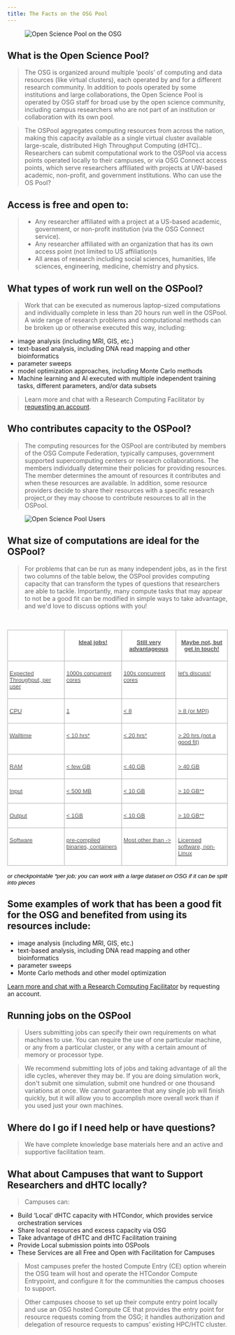 ```yaml
---
title: The Facts on the OSG Pool
---
```


<figure class="figure">
  <img src="{{site.baseurl}}/assets/images/utilizing_osg_pools.png" class="figure-img img-fluid rounded" alt="Open Science Pool on the OSG">
</figure>

## What is the Open Science Pool?

> The OSG is organized around multiple ‘pools’ of computing and data resources (like virtual clusters), each operated by and for a different research community. In addition to pools operated by some institutions and large collaborations, the Open Science Pool is operated by OSG staff for broad use by the open science community, including campus researchers who are not part of an institution or collaboration with its own pool. 

> The OSPool aggregates computing resources from across the nation, making this capacity available as a single virtual cluster available large-scale, distributed High Throughput Computing (dHTC).. Researchers can submit computational work to the  OSPool via access points operated locally to their campuses, or via OSG Connect access points, which serve researchers affiliated with projects at UW-based academic, non-profit, and government institutions.
Who can use the OS Pool?

## Access is free and open to:

>- Any researcher affiliated with a project at a US-based academic, government, or non-profit institution (via the OSG Connect service).
>- Any researcher affiliated with an organization that has its own access point (not limited to US affiliation)s 
>- All areas of research including social sciences, humanities, life sciences, engineering, medicine, chemistry and physics. 

## What types of work run well on the OSPool?

> Work that can be executed as numerous laptop-sized computations and individually complete in less than 20 hours run well in the OSPool. A wide range of research problems and computational methods can be broken up or otherwise executed this way, including:

- image analysis (including MRI, GIS, etc.)
- text-based analysis, including DNA read mapping and other bioinformatics
- parameter sweeps
- model optimization approaches, including Monte Carlo methods
- Machine learning and AI executed with multiple independent training tasks, different parameters, and/or data subsets

>Learn more and chat with a Research Computing Facilitator by [requesting an account](https://www.osgconnect.net/).

## Who contributes capacity to the OSPool?

> The computing resources for the OSPool are contributed by members of the OSG Compute Federation, typically campuses, government supported supercomputing centers or research collaborations. The members individually determine their policies for providing resources. The member determines the amount of resources it contributes and when these resources are available. In addition, some resource providers decide to share their resources with a specific research project,or they may choose to contribute resources to all in the OSPool.

<figure class="figure">
  <img src="{{site.baseurl}}/assets/images/osg_pool_lab.png" class="figure-img img-fluid rounded" alt="Open Science Pool Users">
</figure>

## What size of computations are ideal for the OSPool?

> For problems that can be run as many independent jobs, as in the first two columns of the table below, the OSPool provides computing capacity that can transform the types of questions that researchers are able to tackle. Importantly, many compute tasks that may appear to not be a good fit can be modified in simple ways to take advantage, and we'd love to discuss options with you!

 

<div class=WordSection1>

<p class=MsoNormal><span style='font-family:"Times New Roman",serif;mso-fareast-font-family:
"Times New Roman"'><o:p>&nbsp;</o:p></span></p>

<table class=MsoNormalTable border=0 cellspacing=0 cellpadding=0
 style='border-collapse:collapse;mso-yfti-tbllook:1184'>
 <tr style='mso-yfti-irow:0;mso-yfti-firstrow:yes;height:29.25pt'>
  <td valign=top style='border:solid #AFAFAF 1.0pt;mso-border-alt:solid #AFAFAF .75pt;
  background:white;padding:3.0pt 3.0pt 3.0pt 3.0pt;height:29.25pt'></td>
  <td valign=top style='border:solid #AFAFAF 1.0pt;border-left:none;mso-border-left-alt:
  solid #AFAFAF .75pt;mso-border-alt:solid #AFAFAF .75pt;background:white;
  padding:3.0pt 3.0pt 3.0pt 3.0pt;height:29.25pt'>
  <p class=MsoNormal align=center style='text-align:center'><b><u><span
  style='font-size:10.0pt;font-family:"Arial",sans-serif;mso-fareast-font-family:
  "Times New Roman";color:#555555'>Ideal jobs!</span></u></b><span
  style='font-family:"Times New Roman",serif;mso-fareast-font-family:"Times New Roman"'><o:p></o:p></span></p>
  </td>
  <td valign=top style='border:solid #AFAFAF 1.0pt;border-left:none;mso-border-left-alt:
  solid #AFAFAF .75pt;mso-border-alt:solid #AFAFAF .75pt;background:white;
  padding:3.0pt 3.0pt 3.0pt 3.0pt;height:29.25pt'>
  <p class=MsoNormal align=center style='text-align:center'><b><u><span
  style='font-size:10.0pt;font-family:"Arial",sans-serif;mso-fareast-font-family:
  "Times New Roman";color:#555555'>Still very advantageous</span></u></b><span
  style='font-family:"Times New Roman",serif;mso-fareast-font-family:"Times New Roman"'><o:p></o:p></span></p>
  </td>
  <td valign=top style='border:solid #AFAFAF 1.0pt;border-left:none;mso-border-left-alt:
  solid #AFAFAF .75pt;mso-border-alt:solid #AFAFAF .75pt;background:white;
  padding:3.0pt 3.0pt 3.0pt 3.0pt;height:29.25pt'>
  <p class=MsoNormal align=center style='text-align:center'><b><u><span
  style='font-size:10.0pt;font-family:"Arial",sans-serif;mso-fareast-font-family:
  "Times New Roman";color:#555555'>Maybe <span class=GramE>not, but</span> get
  in touch!</span></u></b><span style='font-family:"Times New Roman",serif;
  mso-fareast-font-family:"Times New Roman"'><o:p></o:p></span></p>
  </td>
 </tr>
 <tr style='mso-yfti-irow:1;height:29.25pt'>
  <td valign=top style='border:solid #AFAFAF 1.0pt;border-top:none;mso-border-top-alt:
  solid #AFAFAF .75pt;mso-border-alt:solid #AFAFAF .75pt;background:white;
  padding:3.0pt 3.0pt 3.0pt 3.0pt;height:29.25pt'>
  <p class=MsoNormal><u><span style='font-size:10.0pt;font-family:"Arial",sans-serif;
  mso-fareast-font-family:"Times New Roman";color:#555555'>Expected Throughput,
  per user</span></u><span style='font-family:"Times New Roman",serif;
  mso-fareast-font-family:"Times New Roman"'><o:p></o:p></span></p>
  </td>
  <td valign=top style='border-top:none;border-left:none;border-bottom:solid #AFAFAF 1.0pt;
  border-right:solid #AFAFAF 1.0pt;mso-border-top-alt:solid #AFAFAF .75pt;
  mso-border-left-alt:solid #AFAFAF .75pt;mso-border-alt:solid #AFAFAF .75pt;
  background:white;padding:3.0pt 3.0pt 3.0pt 3.0pt;height:29.25pt'>
  <p class=MsoNormal><u><span style='font-size:10.0pt;font-family:"Arial",sans-serif;
  mso-fareast-font-family:"Times New Roman";color:#555555'>1000s concurrent
  cores</span></u><span style='font-family:"Times New Roman",serif;mso-fareast-font-family:
  "Times New Roman"'><o:p></o:p></span></p>
  </td>
  <td valign=top style='border-top:none;border-left:none;border-bottom:solid #AFAFAF 1.0pt;
  border-right:solid #AFAFAF 1.0pt;mso-border-top-alt:solid #AFAFAF .75pt;
  mso-border-left-alt:solid #AFAFAF .75pt;mso-border-alt:solid #AFAFAF .75pt;
  background:white;padding:3.0pt 3.0pt 3.0pt 3.0pt;height:29.25pt'>
  <p class=MsoNormal><u><span style='font-size:10.0pt;font-family:"Arial",sans-serif;
  mso-fareast-font-family:"Times New Roman";color:#555555'>100s concurrent
  cores</span></u><span style='font-family:"Times New Roman",serif;mso-fareast-font-family:
  "Times New Roman"'><o:p></o:p></span></p>
  </td>
  <td valign=top style='border-top:none;border-left:none;border-bottom:solid #AFAFAF 1.0pt;
  border-right:solid #AFAFAF 1.0pt;mso-border-top-alt:solid #AFAFAF .75pt;
  mso-border-left-alt:solid #AFAFAF .75pt;mso-border-alt:solid #AFAFAF .75pt;
  background:white;padding:3.0pt 3.0pt 3.0pt 3.0pt;height:29.25pt'>
  <p class=MsoNormal><u><span style='font-size:10.0pt;font-family:"Arial",sans-serif;
  mso-fareast-font-family:"Times New Roman";color:#555555'>let's discuss!</span></u><span
  style='font-family:"Times New Roman",serif;mso-fareast-font-family:"Times New Roman"'><o:p></o:p></span></p>
  </td>
 </tr>
 <tr style='mso-yfti-irow:2;height:.25in'>
  <td valign=top style='border:solid #AFAFAF 1.0pt;border-top:none;mso-border-top-alt:
  solid #AFAFAF .75pt;mso-border-alt:solid #AFAFAF .75pt;background:white;
  padding:3.0pt 3.0pt 3.0pt 3.0pt;height:.25in'>
  <p class=MsoNormal><u><span style='font-size:10.0pt;font-family:"Arial",sans-serif;
  mso-fareast-font-family:"Times New Roman";color:#555555'>CPU</span></u><span
  style='font-family:"Times New Roman",serif;mso-fareast-font-family:"Times New Roman"'><o:p></o:p></span></p>
  </td>
  <td valign=top style='border-top:none;border-left:none;border-bottom:solid #AFAFAF 1.0pt;
  border-right:solid #AFAFAF 1.0pt;mso-border-top-alt:solid #AFAFAF .75pt;
  mso-border-left-alt:solid #AFAFAF .75pt;mso-border-alt:solid #AFAFAF .75pt;
  background:white;padding:3.0pt 3.0pt 3.0pt 3.0pt;height:.25in'>
  <p class=MsoNormal><u><span style='font-size:10.0pt;font-family:"Arial",sans-serif;
  mso-fareast-font-family:"Times New Roman";color:#555555'>1</span></u><span
  style='font-family:"Times New Roman",serif;mso-fareast-font-family:"Times New Roman"'><o:p></o:p></span></p>
  </td>
  <td valign=top style='border-top:none;border-left:none;border-bottom:solid #AFAFAF 1.0pt;
  border-right:solid #AFAFAF 1.0pt;mso-border-top-alt:solid #AFAFAF .75pt;
  mso-border-left-alt:solid #AFAFAF .75pt;mso-border-alt:solid #AFAFAF .75pt;
  background:white;padding:3.0pt 3.0pt 3.0pt 3.0pt;height:.25in'>
  <p class=MsoNormal><u><span style='font-size:10.0pt;font-family:"Arial",sans-serif;
  mso-fareast-font-family:"Times New Roman";color:#555555'>&lt; 8</span></u><span
  style='font-family:"Times New Roman",serif;mso-fareast-font-family:"Times New Roman"'><o:p></o:p></span></p>
  </td>
  <td valign=top style='border-top:none;border-left:none;border-bottom:solid #AFAFAF 1.0pt;
  border-right:solid #AFAFAF 1.0pt;mso-border-top-alt:solid #AFAFAF .75pt;
  mso-border-left-alt:solid #AFAFAF .75pt;mso-border-alt:solid #AFAFAF .75pt;
  background:white;padding:3.0pt 3.0pt 3.0pt 3.0pt;height:.25in'>
  <p class=MsoNormal><u><span style='font-size:10.0pt;font-family:"Arial",sans-serif;
  mso-fareast-font-family:"Times New Roman";color:#555555'>&gt; 8 (or MPI)</span></u><span
  style='font-family:"Times New Roman",serif;mso-fareast-font-family:"Times New Roman"'><o:p></o:p></span></p>
  </td>
 </tr>
 <tr style='mso-yfti-irow:3;height:.25in'>
  <td valign=top style='border:solid #AFAFAF 1.0pt;border-top:none;mso-border-top-alt:
  solid #AFAFAF .75pt;mso-border-alt:solid #AFAFAF .75pt;background:white;
  padding:3.0pt 3.0pt 3.0pt 3.0pt;height:.25in'>
  <p class=MsoNormal><span class=SpellE><u><span style='font-size:10.0pt;
  font-family:"Arial",sans-serif;mso-fareast-font-family:"Times New Roman";
  color:#555555'>Walltime</span></u></span><span style='font-family:"Times New Roman",serif;
  mso-fareast-font-family:"Times New Roman"'><o:p></o:p></span></p>
  </td>
  <td valign=top style='border-top:none;border-left:none;border-bottom:solid #AFAFAF 1.0pt;
  border-right:solid #AFAFAF 1.0pt;mso-border-top-alt:solid #AFAFAF .75pt;
  mso-border-left-alt:solid #AFAFAF .75pt;mso-border-alt:solid #AFAFAF .75pt;
  background:white;padding:3.0pt 3.0pt 3.0pt 3.0pt;height:.25in'>
  <p class=MsoNormal><u><span style='font-size:10.0pt;font-family:"Arial",sans-serif;
  mso-fareast-font-family:"Times New Roman";color:#555555'>&lt; 10 <span
  class=SpellE>hrs</span>*</span></u><span style='font-family:"Times New Roman",serif;
  mso-fareast-font-family:"Times New Roman"'><o:p></o:p></span></p>
  </td>
  <td valign=top style='border-top:none;border-left:none;border-bottom:solid #AFAFAF 1.0pt;
  border-right:solid #AFAFAF 1.0pt;mso-border-top-alt:solid #AFAFAF .75pt;
  mso-border-left-alt:solid #AFAFAF .75pt;mso-border-alt:solid #AFAFAF .75pt;
  background:white;padding:3.0pt 3.0pt 3.0pt 3.0pt;height:.25in'>
  <p class=MsoNormal><u><span style='font-size:10.0pt;font-family:"Arial",sans-serif;
  mso-fareast-font-family:"Times New Roman";color:#555555'>&lt; 20 <span
  class=SpellE>hrs</span>*</span></u><span style='font-family:"Times New Roman",serif;
  mso-fareast-font-family:"Times New Roman"'><o:p></o:p></span></p>
  </td>
  <td valign=top style='border-top:none;border-left:none;border-bottom:solid #AFAFAF 1.0pt;
  border-right:solid #AFAFAF 1.0pt;mso-border-top-alt:solid #AFAFAF .75pt;
  mso-border-left-alt:solid #AFAFAF .75pt;mso-border-alt:solid #AFAFAF .75pt;
  background:white;padding:3.0pt 3.0pt 3.0pt 3.0pt;height:.25in'>
  <p class=MsoNormal><u><span style='font-size:10.0pt;font-family:"Arial",sans-serif;
  mso-fareast-font-family:"Times New Roman";color:#555555'>&gt; 20 <span
  class=SpellE>hrs</span> (not a good fit)</span></u><span style='font-family:
  "Times New Roman",serif;mso-fareast-font-family:"Times New Roman"'><o:p></o:p></span></p>
  </td>
 </tr>
 <tr style='mso-yfti-irow:4;height:.25in'>
  <td valign=top style='border:solid #AFAFAF 1.0pt;border-top:none;mso-border-top-alt:
  solid #AFAFAF .75pt;mso-border-alt:solid #AFAFAF .75pt;background:white;
  padding:3.0pt 3.0pt 3.0pt 3.0pt;height:.25in'>
  <p class=MsoNormal><u><span style='font-size:10.0pt;font-family:"Arial",sans-serif;
  mso-fareast-font-family:"Times New Roman";color:#555555'>RAM</span></u><span
  style='font-family:"Times New Roman",serif;mso-fareast-font-family:"Times New Roman"'><o:p></o:p></span></p>
  </td>
  <td valign=top style='border-top:none;border-left:none;border-bottom:solid #AFAFAF 1.0pt;
  border-right:solid #AFAFAF 1.0pt;mso-border-top-alt:solid #AFAFAF .75pt;
  mso-border-left-alt:solid #AFAFAF .75pt;mso-border-alt:solid #AFAFAF .75pt;
  background:white;padding:3.0pt 3.0pt 3.0pt 3.0pt;height:.25in'>
  <p class=MsoNormal><u><span style='font-size:10.0pt;font-family:"Arial",sans-serif;
  mso-fareast-font-family:"Times New Roman";color:#555555'>&lt; few GB</span></u><span
  style='font-family:"Times New Roman",serif;mso-fareast-font-family:"Times New Roman"'><o:p></o:p></span></p>
  </td>
  <td valign=top style='border-top:none;border-left:none;border-bottom:solid #AFAFAF 1.0pt;
  border-right:solid #AFAFAF 1.0pt;mso-border-top-alt:solid #AFAFAF .75pt;
  mso-border-left-alt:solid #AFAFAF .75pt;mso-border-alt:solid #AFAFAF .75pt;
  background:white;padding:3.0pt 3.0pt 3.0pt 3.0pt;height:.25in'>
  <p class=MsoNormal><u><span style='font-size:10.0pt;font-family:"Arial",sans-serif;
  mso-fareast-font-family:"Times New Roman";color:#555555'>&lt; 40 GB</span></u><span
  style='font-family:"Times New Roman",serif;mso-fareast-font-family:"Times New Roman"'><o:p></o:p></span></p>
  </td>
  <td valign=top style='border-top:none;border-left:none;border-bottom:solid #AFAFAF 1.0pt;
  border-right:solid #AFAFAF 1.0pt;mso-border-top-alt:solid #AFAFAF .75pt;
  mso-border-left-alt:solid #AFAFAF .75pt;mso-border-alt:solid #AFAFAF .75pt;
  background:white;padding:3.0pt 3.0pt 3.0pt 3.0pt;height:.25in'>
  <p class=MsoNormal><u><span style='font-size:10.0pt;font-family:"Arial",sans-serif;
  mso-fareast-font-family:"Times New Roman";color:#555555'>&gt; 40 GB</span></u><span
  style='font-family:"Times New Roman",serif;mso-fareast-font-family:"Times New Roman"'><o:p></o:p></span></p>
  </td>
 </tr>
 <tr style='mso-yfti-irow:5;height:.25in'>
  <td valign=top style='border:solid #AFAFAF 1.0pt;border-top:none;mso-border-top-alt:
  solid #AFAFAF .75pt;mso-border-alt:solid #AFAFAF .75pt;background:white;
  padding:3.0pt 3.0pt 3.0pt 3.0pt;height:.25in'>
  <p class=MsoNormal><u><span style='font-size:10.0pt;font-family:"Arial",sans-serif;
  mso-fareast-font-family:"Times New Roman";color:#555555'>Input</span></u><span
  style='font-family:"Times New Roman",serif;mso-fareast-font-family:"Times New Roman"'><o:p></o:p></span></p>
  </td>
  <td valign=top style='border-top:none;border-left:none;border-bottom:solid #AFAFAF 1.0pt;
  border-right:solid #AFAFAF 1.0pt;mso-border-top-alt:solid #AFAFAF .75pt;
  mso-border-left-alt:solid #AFAFAF .75pt;mso-border-alt:solid #AFAFAF .75pt;
  background:white;padding:3.0pt 3.0pt 3.0pt 3.0pt;height:.25in'>
  <p class=MsoNormal><u><span style='font-size:10.0pt;font-family:"Arial",sans-serif;
  mso-fareast-font-family:"Times New Roman";color:#555555'>&lt; 500 MB</span></u><span
  style='font-family:"Times New Roman",serif;mso-fareast-font-family:"Times New Roman"'><o:p></o:p></span></p>
  </td>
  <td valign=top style='border-top:none;border-left:none;border-bottom:solid #AFAFAF 1.0pt;
  border-right:solid #AFAFAF 1.0pt;mso-border-top-alt:solid #AFAFAF .75pt;
  mso-border-left-alt:solid #AFAFAF .75pt;mso-border-alt:solid #AFAFAF .75pt;
  background:white;padding:3.0pt 3.0pt 3.0pt 3.0pt;height:.25in'>
  <p class=MsoNormal><u><span style='font-size:10.0pt;font-family:"Arial",sans-serif;
  mso-fareast-font-family:"Times New Roman";color:#555555'>&lt; 10 GB</span></u><span
  style='font-family:"Times New Roman",serif;mso-fareast-font-family:"Times New Roman"'><o:p></o:p></span></p>
  </td>
  <td valign=top style='border-top:none;border-left:none;border-bottom:solid #AFAFAF 1.0pt;
  border-right:solid #AFAFAF 1.0pt;mso-border-top-alt:solid #AFAFAF .75pt;
  mso-border-left-alt:solid #AFAFAF .75pt;mso-border-alt:solid #AFAFAF .75pt;
  background:white;padding:3.0pt 3.0pt 3.0pt 3.0pt;height:.25in'>
  <p class=MsoNormal><u><span style='font-size:10.0pt;font-family:"Arial",sans-serif;
  mso-fareast-font-family:"Times New Roman";color:#555555'>&gt; 10 GB**</span></u><span
  style='font-family:"Times New Roman",serif;mso-fareast-font-family:"Times New Roman"'><o:p></o:p></span></p>
  </td>
 </tr>
 <tr style='mso-yfti-irow:6;height:.25in'>
  <td valign=top style='border:solid #AFAFAF 1.0pt;border-top:none;mso-border-top-alt:
  solid #AFAFAF .75pt;mso-border-alt:solid #AFAFAF .75pt;background:white;
  padding:3.0pt 3.0pt 3.0pt 3.0pt;height:.25in'>
  <p class=MsoNormal><u><span style='font-size:10.0pt;font-family:"Arial",sans-serif;
  mso-fareast-font-family:"Times New Roman";color:#555555'>Output</span></u><span
  style='font-family:"Times New Roman",serif;mso-fareast-font-family:"Times New Roman"'><o:p></o:p></span></p>
  </td>
  <td valign=top style='border-top:none;border-left:none;border-bottom:solid #AFAFAF 1.0pt;
  border-right:solid #AFAFAF 1.0pt;mso-border-top-alt:solid #AFAFAF .75pt;
  mso-border-left-alt:solid #AFAFAF .75pt;mso-border-alt:solid #AFAFAF .75pt;
  background:white;padding:3.0pt 3.0pt 3.0pt 3.0pt;height:.25in'>
  <p class=MsoNormal><u><span style='font-size:10.0pt;font-family:"Arial",sans-serif;
  mso-fareast-font-family:"Times New Roman";color:#555555'>&lt; 1GB</span></u><span
  style='font-family:"Times New Roman",serif;mso-fareast-font-family:"Times New Roman"'><o:p></o:p></span></p>
  </td>
  <td valign=top style='border-top:none;border-left:none;border-bottom:solid #AFAFAF 1.0pt;
  border-right:solid #AFAFAF 1.0pt;mso-border-top-alt:solid #AFAFAF .75pt;
  mso-border-left-alt:solid #AFAFAF .75pt;mso-border-alt:solid #AFAFAF .75pt;
  background:white;padding:3.0pt 3.0pt 3.0pt 3.0pt;height:.25in'>
  <p class=MsoNormal><u><span style='font-size:10.0pt;font-family:"Arial",sans-serif;
  mso-fareast-font-family:"Times New Roman";color:#555555'>&lt; 10 GB</span></u><span
  style='font-family:"Times New Roman",serif;mso-fareast-font-family:"Times New Roman"'><o:p></o:p></span></p>
  </td>
  <td valign=top style='border-top:none;border-left:none;border-bottom:solid #AFAFAF 1.0pt;
  border-right:solid #AFAFAF 1.0pt;mso-border-top-alt:solid #AFAFAF .75pt;
  mso-border-left-alt:solid #AFAFAF .75pt;mso-border-alt:solid #AFAFAF .75pt;
  background:white;padding:3.0pt 3.0pt 3.0pt 3.0pt;height:.25in'>
  <p class=MsoNormal><u><span style='font-size:10.0pt;font-family:"Arial",sans-serif;
  mso-fareast-font-family:"Times New Roman";color:#555555'>&gt; 10 GB**</span></u><span
  style='font-family:"Times New Roman",serif;mso-fareast-font-family:"Times New Roman"'><o:p></o:p></span></p>
  </td>
 </tr>
 <tr style='mso-yfti-irow:7;mso-yfti-lastrow:yes;height:29.25pt'>
  <td valign=top style='border:solid #AFAFAF 1.0pt;border-top:none;mso-border-top-alt:
  solid #AFAFAF .75pt;mso-border-alt:solid #AFAFAF .75pt;background:white;
  padding:3.0pt 3.0pt 3.0pt 3.0pt;height:29.25pt'>
  <p class=MsoNormal><u><span style='font-size:10.0pt;font-family:"Arial",sans-serif;
  mso-fareast-font-family:"Times New Roman";color:#555555'>Software</span></u><span
  style='font-family:"Times New Roman",serif;mso-fareast-font-family:"Times New Roman"'><o:p></o:p></span></p>
  </td>
  <td valign=top style='border-top:none;border-left:none;border-bottom:solid #AFAFAF 1.0pt;
  border-right:solid #AFAFAF 1.0pt;mso-border-top-alt:solid #AFAFAF .75pt;
  mso-border-left-alt:solid #AFAFAF .75pt;mso-border-alt:solid #AFAFAF .75pt;
  background:white;padding:3.0pt 3.0pt 3.0pt 3.0pt;height:29.25pt'>
  <p class=MsoNormal><u><span style='font-size:10.0pt;font-family:"Arial",sans-serif;
  mso-fareast-font-family:"Times New Roman";color:#555555'>pre-compiled
  binaries, containers</span></u><span style='font-family:"Times New Roman",serif;
  mso-fareast-font-family:"Times New Roman"'><o:p></o:p></span></p>
  </td>
  <td valign=top style='border-top:none;border-left:none;border-bottom:solid #AFAFAF 1.0pt;
  border-right:solid #AFAFAF 1.0pt;mso-border-top-alt:solid #AFAFAF .75pt;
  mso-border-left-alt:solid #AFAFAF .75pt;mso-border-alt:solid #AFAFAF .75pt;
  background:white;padding:3.0pt 3.0pt 3.0pt 3.0pt;height:29.25pt'>
  <p class=MsoNormal><u><span style='font-size:10.0pt;font-family:"Arial",sans-serif;
  mso-fareast-font-family:"Times New Roman";color:#555555'>Most other than
  -&gt;</span></u><span style='font-family:"Times New Roman",serif;mso-fareast-font-family:
  "Times New Roman"'><o:p></o:p></span></p>
  </td>
  <td valign=top style='border-top:none;border-left:none;border-bottom:solid #AFAFAF 1.0pt;
  border-right:solid #AFAFAF 1.0pt;mso-border-top-alt:solid #AFAFAF .75pt;
  mso-border-left-alt:solid #AFAFAF .75pt;mso-border-alt:solid #AFAFAF .75pt;
  background:white;padding:3.0pt 3.0pt 3.0pt 3.0pt;height:29.25pt'>
  <p class=MsoNormal><u><span style='font-size:10.0pt;font-family:"Arial",sans-serif;
  mso-fareast-font-family:"Times New Roman";color:#555555'>Licensed software,
  non-Linux</span></u><span style='font-family:"Times New Roman",serif;
  mso-fareast-font-family:"Times New Roman"'><o:p></o:p></span></p>
  </td>
 </tr>
</table>

<p class=MsoNormal><i><span style='font-size:10.0pt;font-family:"Arial",sans-serif;
mso-fareast-font-family:"Times New Roman";color:black'>or <span class=SpellE>checkpointable</span>
*per job; you can work with a large dataset on OSG if it can be split into
pieces</span></i><span style='font-family:"Times New Roman",serif;mso-fareast-font-family:
"Times New Roman"'><o:p></o:p></span></p>

## Some examples of work that has been a good fit for the OSG and benefited from using its resources include:
- image analysis (including MRI, GIS, etc.)
- text-based analysis, including DNA read mapping and other bioinformatics
- parameter sweeps
 - Monte Carlo methods and other model optimization

[Learn more and chat with a Research Computing Facilitator](https://www.osgconnect.net/) by requesting an account.

## Running jobs on the OSPool

> Users submitting jobs can specify their own requirements on what machines to use. You can require the use of one particular machine, or any from a particular cluster, or any with a certain amount of memory or processor type. 

> We recommend  submitting lots of jobs and taking advantage of all the idle cycles, wherever they may be. If you are doing simulation work, don't submit one simulation, submit one hundred or one thousand variations at once. We  cannot guarantee that any single job will finish quickly, but it will allow you to accomplish more overall work than if you used just your own machines. 

## Where do I go if I need help or have questions?

> We have complete knowledge base materials here and an active and supportive facilitation team.

 
## What about Campuses that want to Support Researchers and dHTC locally?

> Campuses can:


- Build ‘Local’ dHTC capacity with HTCondor, which provides service orchestration services
- Share local resources and excess capacity via OSG 
- Take advantage of dHTC and dHTC Facilitation training 
- Provide Local submission points into OSPools 
- These Services are all Free and Open with Facilitation for Campuses 

 
> Most campuses prefer the hosted Compute Entry (CE) option wherein the OSG team will host and operate the HTCondor Compute Entrypoint, and configure it for the communities the campus chooses to support. 

> Other campuses choose to set up their compute entry point locally and use an OSG hosted Compute CE that provides the entry point for resource requests coming from the OSG; it handles authorization and delegation of resource requests to campus’ existing HPC/HTC cluster. 


